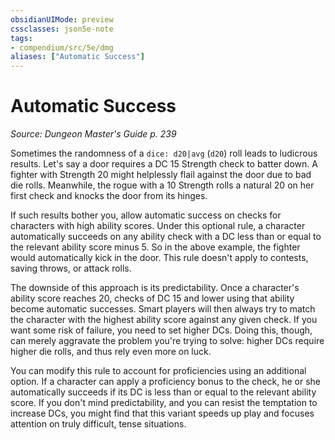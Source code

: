 ```yaml
---
obsidianUIMode: preview
cssclasses: json5e-note
tags:
- compendium/src/5e/dmg
aliases: ["Automatic Success"]
---
```

# Automatic Success
*Source: Dungeon Master's Guide p. 239* 

Sometimes the randomness of a `dice: d20|avg` (`d20`) roll leads to ludicrous results. Let's say a door requires a DC 15 Strength check to batter down. A fighter with Strength 20 might helplessly flail against the door due to bad die rolls. Meanwhile, the rogue with a 10 Strength rolls a natural 20 on her first check and knocks the door from its hinges.

If such results bother you, allow automatic success on checks for characters with high ability scores. Under this optional rule, a character automatically succeeds on any ability check with a DC less than or equal to the relevant ability score minus 5. So in the above example, the fighter would automatically kick in the door. This rule doesn't apply to contests, saving throws, or attack rolls.

The downside of this approach is its predictability. Once a character's ability score reaches 20, checks of DC 15 and lower using that ability become automatic successes. Smart players will then always try to match the character with the highest ability score against any given check. If you want some risk of failure, you need to set higher DCs. Doing this, though, can merely aggravate the problem you're trying to solve: higher DCs require higher die rolls, and thus rely even more on luck.

You can modify this rule to account for proficiencies using an additional option. If a character can apply a proficiency bonus to the check, he or she automatically succeeds if its DC is less than or equal to the relevant ability score. If you don't mind predictability, and you can resist the temptation to increase DCs, you might find that this variant speeds up play and focuses attention on truly difficult, tense situations.